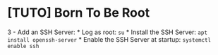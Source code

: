 # [TUTO] Born To Be Root

3 - Add an SSH Server:
	* Log as root: ```su```
	* Install the SSH Server: ```apt install openssh-server```
    * Enable the SSH Server at startup: ```systemctl enable ssh```

